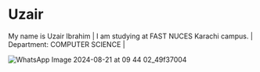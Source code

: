 # Uzair 
My name is Uzair Ibrahim | 
I am studying at FAST NUCES Karachi campus. | 
Department: COMPUTER SCIENCE |

![WhatsApp Image 2024-08-21 at 09 44 02_49f37004](https://github.com/user-attachments/assets/c1c80634-c216-4046-9166-d3804381b4d4)
